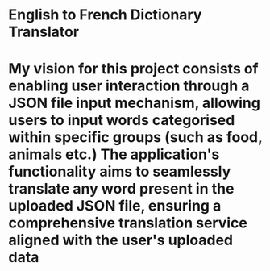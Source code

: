 # English to French Dictionary Translator
# My vision for this project consists of enabling user interaction through a JSON file input mechanism, allowing users to input words categorised within specific groups (such as food, animals etc.) The application's functionality aims to seamlessly translate any word present in the uploaded JSON file, ensuring a comprehensive translation service aligned with the user's uploaded data
